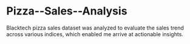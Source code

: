 # Pizza--Sales--Analysis
Blacktech pizza sales dataset was analyzed to evaluate the sales trend across various indices, which enabled me arrive at actionable insights.
